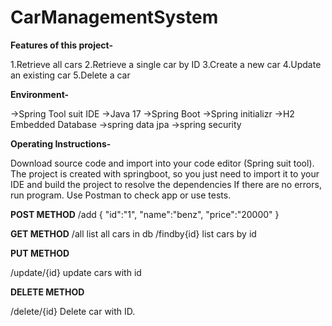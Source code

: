 # CarManagementSystem

**Features of this project-**

1.Retrieve all cars
2.Retrieve a single car by ID
3.Create a new car
4.Update an existing car
5.Delete a car

**Environment-**

->Spring Tool suit IDE
->Java 17
->Spring Boot
->Spring initializr
->H2 Embedded Database
->spring data jpa
->spring security

**Operating Instructions-**

Download source code and import into your code editor (Spring suit tool).
The project is created with springboot, so you just need to import it to your IDE and build the project to resolve the dependencies
If there are no errors, run program.
Use Postman to check app or use tests.

**POST METHOD**
/add
{
"id":"1",
"name":"benz",
"price":"20000"
}

**GET METHOD**
/all
list all cars in db
/findby{id}
list cars by id

**PUT METHOD**

/update/{id}
update cars with id

**DELETE METHOD**

/delete/{id}
Delete car with ID.

